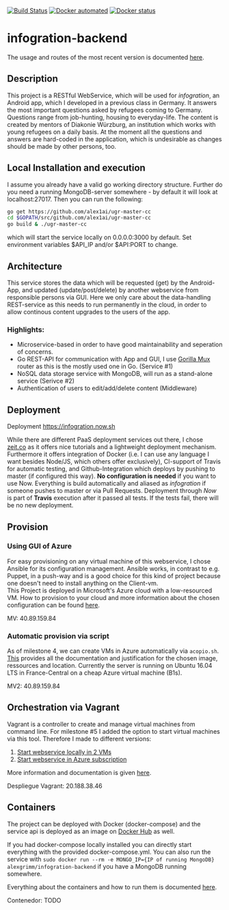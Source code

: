 [![Build Status](https://travis-ci.org/alex1ai/ugr-master-cc.svg?branch=master)](https://travis-ci.org/alex1ai/ugr-master-cc)
[![Docker automated](https://img.shields.io/docker/automated/alexgrimm/infogration-backend.svg)](https://cloud.docker.com/repository/docker/alexgrimm/infogration-backend/general)
[![Docker status](https://img.shields.io/docker/build/alexgrimm/infogration-backend.svg)](https://cloud.docker.com/repository/docker/alexgrimm/infogration-backend/general)

# infogration-backend

The usage and routes of the most recent version is documented [here](https://github.com/alex1ai/ugr-master-cc/blob/gh-pages/usage.md).

## Description

This project is a RESTful WebService, which will be used for _infogration_, an Android app, which I developed in a previous class in Germany.
It answers the most important questions asked by refugees coming to Germany. Questions range from job-hunting, housing to everyday-life. The content is created by mentors of Diakonie Würzburg, an institution which works with young refugees on a daily basis.
At the moment all the questions and answers are hard-coded in the application, which is undesirable as changes should be made by other persons, too. 

## Local Installation and execution

I assume you already have a valid go working directory structure. 
Further do you need a running MongoDB-server somewhere - by default it will look at localhost:27017.
Then you can run the following:
```bash
go get https://github.com/alex1ai/ugr-master-cc
cd $GOPATH/src/github.com/alex1ai/ugr-master-cc
go build & ./ugr-master-cc
```
which will start the service locally on 0.0.0.0:3000 by default. Set environment variables $API_IP and/or $API:PORT to change.

## Architecture

This service stores the data which will be requested (get) by the Android-App, and updated (update/post/delete) by another webservice from responsible persons via GUI. Here we only care about the data-handling REST-service as this needs to run permanently in the cloud, in order to allow continous content upgrades to the users of the app.

### Highlights:
- Microservice-based in order to have good maintainability and seperation of concerns.
- Go REST-API for communication with App and GUI, I use [Gorilla Mux](https://github.com/gorilla/mux) router as this is the mostly used one in Go. (Service #1)
- NoSQL data storage service with MongoDB, will run as a stand-alone service (Serivce #2)
- Authentication of users to edit/add/delete content (Middleware)

## Deployment
Deployment https://infogration.now.sh

While there are different PaaS deployment services out there, I chose [zeit.co](https://zeit.co/) as it offers nice tutorials and a lightweight deployment mechanism. Furthermore it offers integration of Docker (i.e. I can use any language I want besides Node/JS, which others offer exclusively), CI-support of Travis for automatic testing, and Github-Integration which deploys by pushing to master (if configured this way). 
**No configuration is needed** if you want to use Now. Everything is build automatically and aliased as _infogration_ if someone pushes to master or via Pull Requests. 
Deployment through _Now_ is part of **Travis** execution after it passed all tests. If the tests fail, there will be no new deployment.

## Provision

### Using GUI of Azure

For easy provisioning on any virtual machine of this webservice, I chose Ansible for its configuration management. Ansible works, in contrast to e.g. Puppet, in a push-way and is a good choice for this kind of project because one doesn't need to install anything on the Client-vm.   
This Project is deployed in Microsoft's Azure cloud with a low-resourced VM. 
How to provision to your cloud and more information about the chosen configuration can be found [here](https://github.com/alex1ai/ugr-master-cc/blob/gh-pages/provision.md). 

MV: 40.89.159.84

### Automatic provision via script

As of milestone 4, we can create VMs in Azure automatically via `acopio.sh`. [This](https://github.com/alex1ai/ugr-master-cc/blob/gh-pages/cli-provisioning.md) provides all the documentation and justification for the chosen image, ressources and location. Currently the server is running on Ubuntu 16.04 LTS in France-Central on a cheap Azure virtual machine (B1s).

MV2: 40.89.159.84

## Orchestration via Vagrant

Vagrant is a controller to create and manage virtual machines from command line. For milestone #5 I added the option to start virtual machines via this tool. Therefore I made to different versions:

  1. [Start webservice locally in 2 VMs](./orquestacion/local/Vagrantfile)
  2. [Start webservice in Azure subscription](./orquestacion/Vagrantfile)
  
More information and documentation is given [here](https://github.com/alex1ai/ugr-master-cc/blob/gh-pages/vagrant_provision.md).

Despliegue Vagrant: 20.188.38.46

## Containers

The project can be deployed with Docker (docker-compose) and the service api is deployed as an image on [Docker Hub](https://cloud.docker.com/repository/docker/alexgrimm/infogration-backend) as well.

If you had docker-compose locally installed you can directly start everything with the provided docker-compose.yml. 
You can also run the service with `sudo docker run --rm -e MONGO_IP={IP of running MongoDB} alexgrimm/infogration-backend` if you have a MongoDB running somewhere.

Everything about the containers and how to run them is documented [here](https://github.com/alex1ai/ugr-master-cc/blob/gh-pages/containers.md).

Contenedor: TODO
